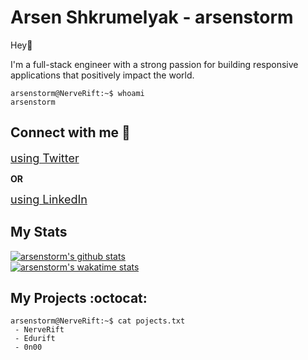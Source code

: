 # Arsen Shkrumelyak - arsenstorm

Hey👋

I'm a full-stack engineer with a strong passion for building responsive applications that positively impact the world.


```console
arsenstorm@NerveRift:~$ whoami
arsenstorm
```

## Connect with me 🥳
<a href="https://twitter.com/arsenstorm" style="font-size: 18px;">using Twitter</a>

<b style="font-size: 14px;">OR</b>

<a href="https://linkedin.com/in/arsenstorm" style="font-size: 18px;">using LinkedIn</a>



## My Stats
<a href="https://github.com/arsenstorm" target="_blank">
  <img src="https://github-readme-stats.vercel.app/api?username=arsenstorm&count_private=true&show_icons=true&hide_border=true&hide_title=true&theme=tokyonight" alt="arsenstorm's github stats" />
</a>
<br>
<a href="https://wakatime.com/@arsenstorm" target="_blank">
  <img src="https://github-readme-stats.vercel.app/api/wakatime?username=arsenstorm&hide_border=true&theme=tokyonight" alt="arsenstorm's wakatime stats" />
</a>

## My Projects :octocat:

```console
arsenstorm@NerveRift:~$ cat pojects.txt
 - NerveRift
 - Edurift
 - 0n00
```
